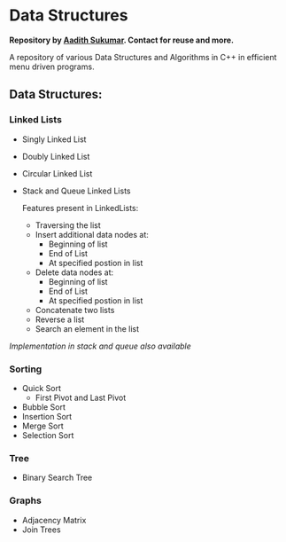 # Data Structures

<b>Repository by <a href="https://www.github.com/aadi1011">Aadith Sukumar</a>. Contact for reuse and more.</b>

A repository of various Data Structures and Algorithms in C++ in efficient menu driven programs.

## Data Structures:
### Linked Lists
  - Singly Linked List
  - Doubly Linked List
  - Circular Linked List
  - Stack and Queue Linked Lists
  
    Features present in LinkedLists:
    <ul>
    <li>Traversing the list</li>
    <li>Insert additional data nodes at: <ul><li>Beginning of list</li><li>End of List</li><li>At specified postion in list</li></ul></li>
    <li>Delete data nodes at: <ul><li>Beginning of list</li><li>End of List</li><li>At specified postion in list</li></ul></li>
    <li>Concatenate two lists</li>
    <li>Reverse a list</li>
    <li>Search an element in the list</li>
    </ul>

<i>Implementation in stack and queue also available</i> 

### Sorting
  - Quick Sort
    - First Pivot and Last Pivot
  - Bubble Sort
  - Insertion Sort
  - Merge Sort
  - Selection Sort
    
### Tree
  - Binary Search Tree
  
### Graphs
  - Adjacency Matrix
  - Join Trees

